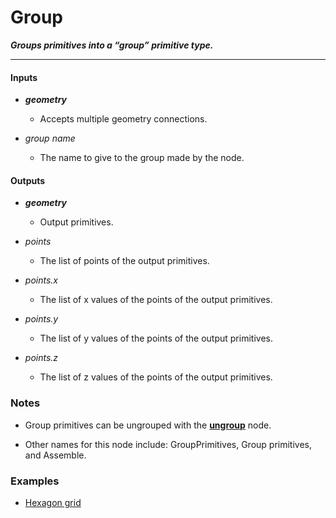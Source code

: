 # Group

**_Groups primitives into a “group” primitive type._**

---


#### Inputs

* **_geometry_**

  * Accepts multiple geometry connections.

* _group name_

  * The name to give to the group made by the node.


#### Outputs

* **_geometry_**

  * Output primitives.

* _points_

  * The list of points of the output primitives.

* _points.x_

  * The list of x values of the points of the output primitives.

* _points.y_

  * The list of y values of the points of the output primitives.

* _points.z_

  * The list of z values of the points of the output primitives.


### Notes

* Group primitives can be ungrouped with the [**ungroup**](/nodes/UnGroupPrimitives/documentation.md) node.

* Other names for this node include: GroupPrimitives, Group primitives, and Assemble.


### Examples



* <a href="https://creator.trimble.com/graph?assetURI=whp:f3ba7c99-3b5d-4114-8f93-9c299fb03507&version=latest" target="_blank">Hexagon grid</a>
